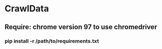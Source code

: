 # CrawlData
## Require: chrome version 97 to use chromedriver
### pip install -r /path/to/requirements.txt
